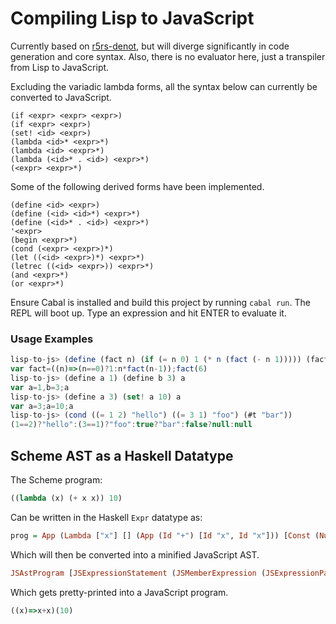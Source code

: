 # Compiling Lisp to JavaScript
Currently based on [r5rs-denot](github.com/siraben/r5rs-denot), but
will diverge significantly in code generation and core syntax.  Also,
there is no evaluator here, just a transpiler from Lisp to JavaScript. 

Excluding the variadic lambda forms, all the syntax below can
currently be converted to JavaScript.

```text
(if <expr> <expr> <expr>)
(if <expr> <expr>)
(set! <id> <expr>)
(lambda <id>* <expr>*)
(lambda <id> <expr>*)
(lambda (<id>* . <id>) <expr>*)
(<expr> <expr>*)
```

Some of the following derived forms have been implemented.

```text
(define <id> <expr>)
(define (<id> <id>*) <expr>*)
(define (<id>* . <id>) <expr>*)
'<expr>
(begin <expr>*)
(cond (<expr> <expr>)*)
(let ((<id> <expr>)*) <expr>*)
(letrec ((<id> <expr>)) <expr>*)
(and <expr>*)
(or <expr>*)
```

Ensure Cabal is installed and build this project by running `cabal
run`.  The REPL will boot up.  Type an expression and hit ENTER to
evaluate it.

### Usage Examples
```js
lisp-to-js> (define (fact n) (if (= n 0) 1 (* n (fact (- n 1))))) (fact 6)
var fact=((n)=>(n==0)?1:n*fact(n-1));fact(6)
lisp-to-js> (define a 1) (define b 3) a
var a=1,b=3;a
lisp-to-js> (define a 3) (set! a 10) a
var a=3;a=10;a
lisp-to-js> (cond ((= 1 2) "hello") ((= 3 1) "foo") (#t "bar"))
(1==2)?"hello":(3==1)?"foo":true?"bar":false?null:null
```
## Scheme AST as a Haskell Datatype
The Scheme program:
```scheme
((lambda (x) (+ x x)) 10)
```

Can be written in the Haskell `Expr` datatype as:

```haskell
prog = App (Lambda ["x"] [] (App (Id "+") [Id "x", Id "x"])) [Const (Number 10)]
```

Which will then be converted into a minified JavaScript AST.

```haskell
JSAstProgram [JSExpressionStatement (JSMemberExpression (JSExpressionParen JSNoAnnot (JSArrowExpression (JSParenthesizedArrowParameterList JSNoAnnot (JSLOne (JSIdentifier JSNoAnnot "x")) JSNoAnnot) JSNoAnnot (JSExpressionStatement (JSExpressionBinary (JSIdentifier JSNoAnnot "x") (JSBinOpPlus JSNoAnnot) (JSIdentifier JSNoAnnot "x")) JSSemiAuto)) JSNoAnnot) JSNoAnnot (JSLOne (JSDecimal JSNoAnnot "10")) JSNoAnnot) JSSemiAuto] JSNoAnnot
```

Which gets pretty-printed into a JavaScript program.

```js
((x)=>x+x)(10)
```
